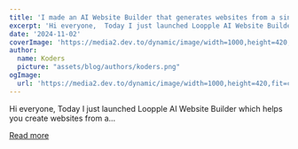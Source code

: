 ```yaml
---
title: 'I made an AI Website Builder that generates websites from a single prompt ⚡️'
excerpt: 'Hi everyone,  Today I just launched Loopple AI Website Builder which helps you create websites from a...'
date: '2024-11-02'
coverImage: 'https://media2.dev.to/dynamic/image/width=1000,height=420,fit=cover,gravity=auto,format=auto/https%3A%2F%2Fdev-to-uploads.s3.amazonaws.com%2Fuploads%2Farticles%2Fahsyzyd3jbga2n1di3mg.png'
author:
  name: Koders
  picture: "assets/blog/authors/koders.png"
ogImage:
  url: 'https://media2.dev.to/dynamic/image/width=1000,height=420,fit=cover,gravity=auto,format=auto/https%3A%2F%2Fdev-to-uploads.s3.amazonaws.com%2Fuploads%2Farticles%2Fahsyzyd3jbga2n1di3mg.png'
---
```


Hi everyone,  Today I just launched Loopple AI Website Builder which helps you create websites from a...

[Read more](https://dev.to/fredy/i-made-an-ai-website-builder-that-generates-websites-from-a-single-prompt-411p)
